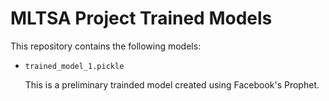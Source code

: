 # MLTSA Project Trained Models

This repository contains the following models:

 * `trained_model_1.pickle`

    This is a preliminary trainded model created using Facebook's Prophet.

